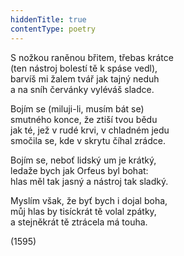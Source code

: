 ```yaml
---
hiddenTitle: true
contentType: poetry
---
```


<section>

S nožkou raněnou břitem, třebas krátce  
(ten nástroj bolestí tě k spáse vedl),  
barvíš mi žalem tvář jak tajný neduh  
a na sníh červánky vyléváš sladce.

Bojím se (miluji-li, musím bát se)  
smutného konce, že ztiší tvou bědu  
jak té, jež v rudé krvi, v chladném jedu  
smočila se, kde v skrytu číhal zrádce.

Bojím se, neboť lidský um je krátký,  
ledaže bych jak Orfeus byl bohat:  
hlas měl tak jasný a nástroj tak sladký.

Myslím však, že byť bych i dojal boha,  
můj hlas by tisíckrát tě volal zpátky,  
a stejněkrát tě ztrácela má touha.

(1595)

</section>
